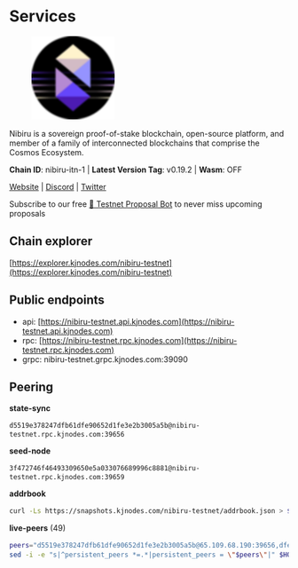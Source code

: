 # Services

<figure><img src="https://raw.githubusercontent.com/kj89/cosmos-images/main/logos/nibiru.png" width="150" alt=""><figcaption></figcaption></figure>

Nibiru is a sovereign proof-of-stake blockchain, open-source platform,  and member of a family of interconnected blockchains that comprise the Cosmos Ecosystem.

**Chain ID**: nibiru-itn-1 | **Latest Version Tag**: v0.19.2 | **Wasm**: OFF

[Website](https://nibiru.fi) | [Discord](https://discord.gg/nibiru) | [Twitter](https://twitter.com/NibiruChain)



Subscribe to our free [🤖 Testnet Proposal Bot](https://t.me/kjnodes_testnet_proposal_bot) to never miss upcoming proposals


## Chain explorer
[https://explorer.kjnodes.com/nibiru-testnet](https://explorer.kjnodes.com/nibiru-testnet)

## Public endpoints

* api: [https://nibiru-testnet.api.kjnodes.com](https://nibiru-testnet.api.kjnodes.com)
* rpc: [https://nibiru-testnet.rpc.kjnodes.com](https://nibiru-testnet.rpc.kjnodes.com)
* grpc: nibiru-testnet.grpc.kjnodes.com:39090

## Peering

**state-sync**

```text
d5519e378247dfb61dfe90652d1fe3e2b3005a5b@nibiru-testnet.rpc.kjnodes.com:39656
```

**seed-node**

```text
3f472746f46493309650e5a033076689996c8881@nibiru-testnet.rpc.kjnodes.com:39659
```

**addrbook**
```bash
curl -Ls https://snapshots.kjnodes.com/nibiru-testnet/addrbook.json > $HOME/.nibid/config/addrbook.json
```

**live-peers** (49)
```bash
peers="d5519e378247dfb61dfe90652d1fe3e2b3005a5b@65.109.68.190:39656,dfe1051cc9c4fe0c5681a1af7377ba81b558fe36@65.21.59.181:26656,80c7465c2be002d00fc38c7c998d7450ad117e81@150.109.11.204:26656,25d7a6c32516f18e3f45b0379460d8ed4e396b43@164.92.84.68:26656,09ec1ce2d4d1fc59098bf257c9b848b7d01a8ef3@38.242.225.126:26656,62293137b3d85ed3076cafd8f0d379bb85f54c0a@159.65.125.99:26656,26161d733b1c4a63e6cf25da6efb306c4ca0b139@31.220.94.31:26656,295ceb7e2872739b66afd446a4bb2d489d54ad83@194.60.87.103:39656,bd4e84bd7b14201661c958c6cb6a1de2a27078ed@95.217.156.62:26656,2235987e780fba8b93b4f69588a3884d1427bd30@65.21.105.68:26656,d478d4a34de532833ec1c4df65f3b79f77265f17@35.229.110.80:26656,a03eaa525bd984d713fd9b000a89163dc7516a83@185.207.250.222:26656,7b8da020f7cf7b4928e34b3ba8d47d1ee5ed5944@45.151.123.51:26656,427cfff6caf2d3f294e1adef874b17a9047b9a0c@194.163.185.141:26656,65a213efcad697afb5a1303c7fe5be4168d9520c@43.154.103.36:26656,5afec163d6beaa85583a7756a8a68a1b47f2ee81@89.117.63.163:26656,b402b5605e266dc7844fd20223082d798fee5dec@34.172.227.227:26656,fb26e0b2ea196136f27d5bb2704b46d12f194495@164.92.202.21:26656,ff413f6c917c064666c62f80ac8bc111255cf537@217.76.53.158:26656,bc60bfcadd0f0d5ea25a9b7165303f26b67d4365@185.217.125.43:26656,abf817f07a83314f5d4c570181510363880633be@45.140.147.200:26656,cc852fdb6fc50e2ea97d8f1bcb5a7bb5fea901e5@65.109.171.250:26656,7d3867934f0664832f782e3579e30686b069c473@109.123.250.109:26656,a28b752bff17bbe7e3ef2e4b0af0e1a30ed4dca7@51.15.19.231:39656,1a41cba6c6e62ef5201fb0e430addab89515fd65@65.21.92.46:26656,dff579c6cefcb9dbda4934ebdbb4c7b7f7ab989f@38.242.204.186:26656,2200d0462603a8fe3e4f0853c24eabee9973eaaf@161.97.144.208:62656,6173aa0fb340ab41724d72339d164a86e7a6d0ac@185.229.119.95:26656,ce9bb6f1fd45a99585c205d9baee93b8a73fa588@109.123.243.12:26656,c32ac71510c9e9b605205f729d0b6eb748ea37cc@217.76.49.112:26656,eeacc4e456b83c97c8df0c1e43d3e1ab2f164bf1@161.97.168.18:26656,3617342871559f0013df9a174d338cc3f0dc1580@46.56.82.101:26656,29fac429c0837579b360e2a6ffd69dbd694d36a9@89.117.59.109:26656,fee8c13c90bc44816ad3b6dbca1d1044008b1b87@65.21.106.157:26656,7ca67b02125920f19be9e1787bb89ed8cb4ee0c0@45.77.63.233:39656,02c87754ba959dfc3ba3c4251273a9dd83e2dabb@46.42.19.179:16656,027c7ea4dbd7a6a7320a366dd67559486b9da0b9@31.220.92.167:26656,9b3c5588fe07bb1ad72a9f09e42b81499ccfae21@75.119.140.44:26656,aa999ecb4e74d0b95465638670cd6fddc9c1f544@65.109.89.37:26656,eacadff3ef64cc31e0d33824841ded226cb87f90@94.250.202.107:26656,a0030987b451e6b196a02eb9c5fc446782397c64@38.242.247.231:26656,639bf251f6fe8b1d11c322c40a44e1c0f6ebf3e7@82.208.23.171:26656,db100df6875e24dd214d5b57181a14fc0db13dc0@194.163.171.26:26656,a1c1b24fcc4390ea651202312cf266d5c02f5b9f@165.154.36.118:26656,016971bdac45c09d30506034dcc6862606225b8a@62.141.44.14:39656,63c350ff4e6cc8cd4eb93332b2014473c9db9d8f@83.229.83.167:26656,d850fc871c48ecc39a9cc1fd1a39e1af3f7875b6@38.242.145.186:26656,79c584b23edf65ce9e7a30954499a80cd9230386@75.119.153.5:26656,f093208f6cd6bea470cef7cc9dba1d4e12fd8284@38.242.153.85:26656"
sed -i -e "s|^persistent_peers *=.*|persistent_peers = \"$peers\"|" $HOME/.nibid/config/config.toml
```
